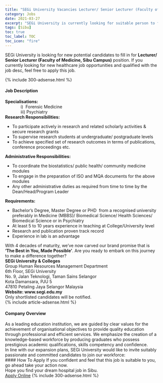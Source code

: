 ```yaml
---
title: "SEGi University Vacancies Lecturer/ Senior Lecturer (Faculty of Medicine, Sibu Campus)" 
category: Jobs 
date: 2021-03-27 
excerpt: "SEGi University is currently looking for suitable person to fill in the Lecturer/ Senior Lecturer (Faculty of Medicine, Sibu Campus) which positioned at Sibu" 
tags: [Sibu] 
toc: true 
toc_label: TOC 
toc_icon: "fire" 
--- 
```


<p>SEGi University is looking for new potential candidates to fill in for <b>Lecturer/ Senior Lecturer (Faculty of Medicine, Sibu Campus)</b> position. If you currently looking for new healthcare job opportunities and qualified with the job desc, feel free to apply this job.
</p>{% include 300-adsense.html %} 
<div><div><h4>Job Description</h4></div><div><div><span><div><div><div><b>Specialisations:</b></div><div>&#160; &#160; &#160; &#160; &#160; &#160; &#160;i)&#160; Forensic Medicine</div><div>&#160; &#160; &#160; &#160; &#160; &#160; &#160;iii) Psychiatry</div><div><strong>Research Responsibilities:</strong></div><ul><li>To participate actively in research and related scholarly activities &amp; secure research grants</li><li>To supervise research students at undergraduate/ postgraduate levels</li><li>To achieve specified set of research outcomes in terms of publications, conference proceedings etc.</li></ul><div><strong>Administrative Responsibilities:</strong></div><ul><li>To coordinate the biostatistics/ public health/ community medicine modules</li><li>To engage in the preparation of ISO and MQA documents for the above modules</li><li>Any other administrative duties as required from time to time by the Dean/Head/Program Leader</li></ul><div><strong>Requirements:</strong></div><ul><li>Bachelor&#8217;s Degree, Master Degree or PHD&#160; from a recognised university preferably in Medicine (MBBS)/ Biomedical Science/ Health Sciences/ Biomedical Science or in Psychiatry&#160;</li><li>At least 5 to 10 years experience in teaching at College/University level</li><li>Research and publication proven track record</li><li>Experience in lab is an advantage</li></ul></div><div><div>With 4 decades of maturity, we&#8217;ve now carved our brand promise that is <strong>&#8216;The Best in You, Made Possible&#8217;</strong>. Are you ready to embark on this journey to make a difference together?</div></div><div><div><strong>SEGi University &amp; Colleges</strong><br>Group Human Resources Management Department<br>6th Floor, SEGi University<br>No. 9, Jalan Teknologi, Taman Sains Selangor<br>Kota Damansara, PJU 5<br>47810 Petaling Jaya Selangor Malaysia</div><div><strong>Website: www.segi.edu.my</strong></div><div>Only shortlisted candidates will be notified.</div></div></div></span></div></div></div> 
{% include article-adsense.html %} 
<div><div><h4>Company Overview</h4></div><div><div><span><div><div>
<div>
		As a leading education institution, we are guided by clear values for the achievement of organisational objectives to provide quality education through professional and efficient services. We emphasize the creation of a knowledge-based workforce by producing graduates who possess prestigious academic qualifications, skills competency and confidence.</div>
<div>
		In line with our expansion plans, SEGi University would like to invite suitably passionate and committed candidates to join our workforce:</div>
</div></div></span></div></div></div> 
#### How To Apply 
If you confident and feel that this job is suitable to you, go ahead take your action now. <br/> 
Hope you find your dream hospital job in Sibu. <br/> 
<a href="https://www.jobstreet.com.my/en/job/lecturer-senior-lecturer-faculty-of-medicine-sibu-campus-4514666?jobId=jobstreet-my-job-4514666" class="btn btn--warning" target="_blank" rel="nofollow noopenner">Apply Online</a> 
{% include 300-adsense.html %} 